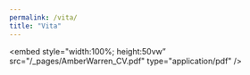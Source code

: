 ```yaml
---
permalink: /vita/
title: "Vita"
---
```

 
<embed style="width:100%; height:50vw” src="/_pages/AmberWarren_CV.pdf" type="application/pdf" />

